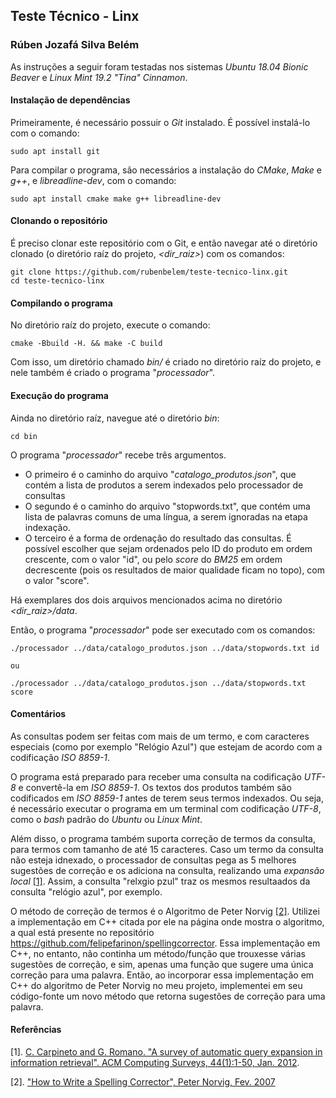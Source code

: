 ## Teste Técnico - Linx

### Rúben Jozafá Silva Belém

As instruções a seguir foram testadas nos sistemas _Ubuntu 18.04 Bionic Beaver_ e _Linux Mint 19.2 "Tina" Cinnamon_.

#### Instalação de dependências

Primeiramente, é necessário possuir o _Git_ instalado. É possível instalá-lo com o comando:

```
sudo apt install git
```

Para compilar o programa, são necessários a instalação do _CMake_, _Make_ e _g++_, e _libreadline-dev_, com o comando:

```
sudo apt install cmake make g++ libreadline-dev
```

#### Clonando o repositório

É preciso clonar este repositório com o Git, e então navegar até o diretório clonado (o diretório raíz do projeto, _<dir_raiz\>_) com os comandos:

```
git clone https://github.com/rubenbelem/teste-tecnico-linx.git
cd teste-tecnico-linx
```

#### Compilando o programa

No diretório raíz do projeto, execute o comando:

```
cmake -Bbuild -H. && make -C build
```

Com isso, um diretório chamado _bin/_ é criado no diretório raíz do projeto, e nele também é criado o programa "_processador_".

#### Execução do programa

Ainda no diretório raíz, navegue até o diretório _bin_:

```
cd bin
```

O programa "_processador_" recebe três argumentos.

- O primeiro é o caminho do arquivo "_catalogo_produtos.json_", que contém a lista de produtos a serem indexados pelo processador de consultas
- O segundo é o caminho do arquivo "stopwords.txt", que contém uma lista de palavras comuns de uma língua, a serem ignoradas na etapa indexação.
- O terceiro é a forma de ordenação do resultado das consultas. É possível escolher que sejam ordenados pelo ID do produto em ordem crescente, com o valor "id", ou pelo _score_ do _BM25_ em ordem decrescente (pois os resultados de maior qualidade ficam no topo), com o valor "score".

Há exemplares dos dois arquivos mencionados acima no diretório _\<dir_raiz\>/data_.

Então, o programa "_processador_" pode ser executado com os comandos:

```
./processador ../data/catalogo_produtos.json ../data/stopwords.txt id

ou

./processador ../data/catalogo_produtos.json ../data/stopwords.txt score
```

#### Comentários

As consultas podem ser feitas com mais de um termo, e com caracteres especiais (como por exemplo "Relógio Azul") que estejam de acordo com a codificação _ISO 8859-1_.

O programa está preparado para receber uma consulta na codificação _UTF-8_ e convertê-la em _ISO 8859-1_. Os textos dos produtos também são codificados em _ISO 8859-1_ antes de terem seus termos indexados. Ou seja, é necessário executar o programa em um terminal com codificação _UTF-8_, como o _bash_ padrão do _Ubuntu_ ou _Linux Mint_.

Além disso, o programa também suporta correção de termos da consulta, para termos com tamanho de até 15 caracteres. Caso um termo da consulta não esteja idnexado, o processador de consultas pega as 5 melhores sugestões de correção e os adiciona na consulta, realizando uma _expansão local_ [[1]](https://www.iro.umontreal.ca/~nie/IFT6255/carpineto-Survey-QE.pdf). Assim, a consulta "relxgio pzul" traz os mesmos resultaados da consulta "relógio azul", por exemplo.

O método de correção de termos é o Algoritmo de Peter Norvig [[2]](https://norvig.com/spell-correct.html). Utilizei a implementação em C++ citada por ele na página onde mostra o algoritmo, a qual está presente no repositório https://github.com/felipefarinon/spellingcorrector. Essa implementação em C++, no entanto, não continha um método/função que trouxesse várias sugestões de correção, e sim, apenas uma função que sugere uma única correção para uma palavra. Então, ao incorporar essa implementação em C++ do algoritmo de Peter Norvig no meu projeto, implementei em seu código-fonte um novo método que retorna sugestões de correção para uma palavra.

#### Referências

[1]. <a name="ref1"> [C. Carpineto and G. Romano. "A survey of automatic query expansion in information retrieval". ACM Computing Surveys, 44(1):1-50, Jan. 2012](https://www.iro.umontreal.ca/~nie/IFT6255/carpineto-Survey-QE.pdf).
</a>

[2]. ["How to Write a Spelling Corrector", Peter Norvig, Fev. 2007](https://norvig.com/spell-correct.html)
